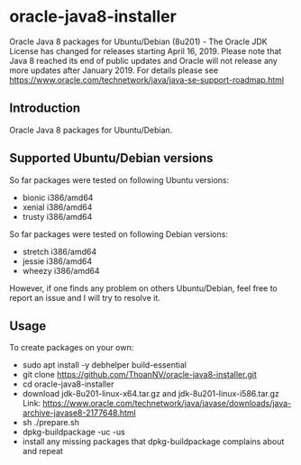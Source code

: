 # oracle-java8-installer
Oracle Java 8 packages for Ubuntu/Debian (8u201) - The Oracle JDK License has changed for releases starting April 16, 2019.
Please note that Java 8 reached its end of public updates and Oracle will not release any more updates after January 2019. For details please see https://www.oracle.com/technetwork/java/java-se-support-roadmap.html

Introduction
------------

Oracle Java 8 packages for Ubuntu/Debian.

Supported Ubuntu/Debian versions
-------------------------

So far packages were tested on following Ubuntu versions:

- bionic i386/amd64
- xenial i386/amd64
- trusty i386/amd64

So far packages were tested on following Debian versions:

- stretch i386/amd64
- jessie i386/amd64
- wheezy i386/amd64

However, if one finds any problem on others Ubuntu/Debian,
feel free to report an issue and I will try to resolve it.

Usage
-----

To create packages on your own:

- sudo apt install -y debhelper build-essential
- git clone https://github.com/ThoanNV/oracle-java8-installer.git
- cd oracle-java8-installer
- download jdk-8u201-linux-x64.tar.gz and jdk-8u201-linux-i586.tar.gz
  Link: https://www.oracle.com/technetwork/java/javase/downloads/java-archive-javase8-2177648.html
- sh ./prepare.sh
- dpkg-buildpackage -uc -us
- install any missing packages that dpkg-buildpackage complains about and repeat